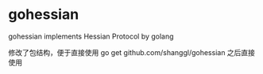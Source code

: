 # gohessian

gohessian implements  Hessian   Protocol by golang

修改了包结构，便于直接使用 go get github.com/shanggl/gohessian 之后直接使用
